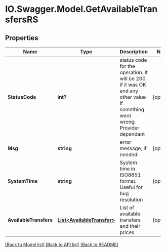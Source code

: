 # IO.Swagger.Model.GetAvailableTransfersRS
## Properties

Name | Type | Description | Notes
------------ | ------------- | ------------- | -------------
**StatusCode** | **int?** | status code for the operation. It will be 200 if it was OK and any other value if something went wrong. Provider dependant | [optional] 
**Msg** | **string** | error message, if needed | [optional] 
**SystemTime** | **string** | System time in ISO8651 format. Useful for bug resolution | [optional] 
**AvailableTransfers** | [**List&lt;AvailableTransfer&gt;**](AvailableTransfer.md) | List of available transfers and their prices | [optional] 

[[Back to Model list]](../README.md#documentation-for-models) [[Back to API list]](../README.md#documentation-for-api-endpoints) [[Back to README]](../README.md)

